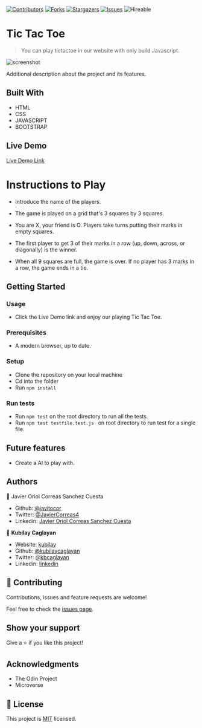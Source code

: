 <!--
*** Thanks for checking out this README Template. If you have a suggestion that would
*** make this better, please fork the repo and create a pull request or simply open
*** an issue with the tag "enhancement".
*** Thanks again! Now go create something AMAZING! :D
-->

<!-- PROJECT SHIELDS -->
<!--
*** I'm using markdown "reference style" links for readability.
*** Reference links are enclosed in brackets [ ] instead of parentheses ( ).
*** See the bottom of this document for the declaration of the reference variables
*** for contributors-url, forks-url, etc. This is an optional, concise syntax you may use.
*** https://www.markdownguide.org/basic-syntax/#reference-style-links
-->
[![Contributors][contributors-shield]][contributors-url] 
[![Forks][forks-shield]][forks-url] 
[![Stargazers][stars-shield]][stars-url] 
[![Issues][issues-shield]][issues-url] 
![Hireable](https://cdn.rawgit.com/hiendv/hireable/master/styles/default/yes.svg) 

# Tic Tac Toe

> You can play tictactoe in our website with only build Javascript. 

![screenshot](./assets/images/ttt.png)

Additional description about the project and its features.

## Built With

- HTML 
- CSS
- JAVASCRIPT
- BOOTSTRAP

## Live Demo

[Live Demo Link](https://raw.githack.com/javitocor/Tic-Tac-Toe-JS/feature/index.html)

# Instructions to Play

- Introduce the name of the players.

- The game is played on a grid that's 3 squares by 3 squares.

- You are X, your friend is O. Players take turns putting their marks in empty squares.

- The first player to get 3 of their marks in a row (up, down, across, or diagonally) is the winner.

- When all 9 squares are full, the game is over. If no player has 3 marks in a row, the game ends in a tie.


## Getting Started

### Usage

- Click the Live Demo link and enjoy our playing Tic Tac Toe.

### Prerequisites

- A modern browser, up to date.

### Setup

- Clone the repository on your local machine
- Cd into the folder
- Run `npm install`

### Run tests

- Run ```npm test``` on the root directory to run all the tests.
- Run ```npm test testfile.test.js ``` on root directory to run test for a single file.

## Future features

- Create a AI to play with.

## Authors

👤 Javier Oriol Correas Sanchez Cuesta 
- Github: [@javitocor](https://github.com/javitocor) 
- Twitter: [@JavierCorreas4](https://twitter.com/JavierCorreas4) 
- Linkedin: [Javier Oriol Correas Sanchez Cuesta](https://www.linkedin.com/in/javier-correas-sanchez-cuesta-15289482/) 

👤 **Kubilay Caglayan**

- Website: [kubilay](https://kubilaycaglayan.com)
- Github: [@kubilaycaglayan](https://github.com/kubilaycaglayan)
- Twitter: [@kbcaglayan](https://twitter.com/kbcaglayan)
- Linkedin: [linkedin](https://linkedin.com/in/kubilaycaglayan)

## 🤝 Contributing

Contributions, issues and feature requests are welcome!

Feel free to check the [issues page](https://github.com/javitocor/Tic-Tac-Toe-JS/issues).

## Show your support

Give a ⭐️ if you like this project!

## Acknowledgments

- The Odin Project
- Microverse

## 📝 License

This project is [MIT](lic.url) licensed.

<!-- MARKDOWN LINKS & IMAGES -->
<!-- https://www.markdownguide.org/basic-syntax/#reference-style-links -->
[contributors-shield]: https://img.shields.io/github/contributors/javitocor/Tic-Tac-Toe-JS.svg?style=flat-square
[contributors-url]: https://github.com/javitocor/Tic-Tac-Toe-JS/graphs/contributors
[forks-shield]: https://img.shields.io/github/forks/javitocor/Tic-Tac-Toe-JS.svg?style=flat-square
[forks-url]: https://github.com/javitocor/Tic-Tac-Toe-JS/network/members
[stars-shield]: https://img.shields.io/github/stars/javitocor/Tic-Tac-Toe-JS.svg?style=flat-square
[stars-url]: https://github.com/javitocor/Tic-Tac-Toe-JS/stargazers
[issues-shield]: https://img.shields.io/github/issues/javitocor/Tic-Tac-Toe-JS.svg?style=flat-square
[issues-url]: https://github.com/javitocor/Tic-Tac-Toe-JS/issues
